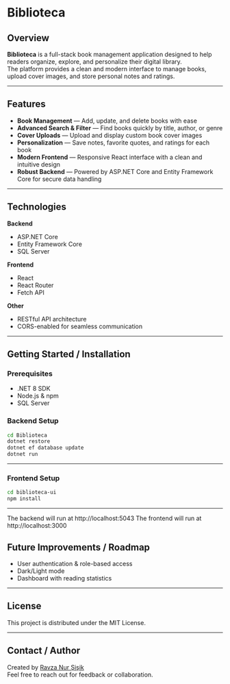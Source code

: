 # Biblioteca

## Overview
**Biblioteca** is a full-stack book management application designed to help readers organize, explore, and personalize their digital library.  
The platform provides a clean and modern interface to manage books, upload cover images, and store personal notes and ratings.

---

## Features

- **Book Management** — Add, update, and delete books with ease  
- **Advanced Search & Filter** — Find books quickly by title, author, or genre  
- **Cover Uploads** — Upload and display custom book cover images  
- **Personalization** — Save notes, favorite quotes, and ratings for each book  
- **Modern Frontend** — Responsive React interface with a clean and intuitive design  
- **Robust Backend** — Powered by ASP.NET Core and Entity Framework Core for secure data handling  


---

## Technologies
**Backend**
- ASP.NET Core  
- Entity Framework Core  
- SQL Server  

**Frontend**
- React  
- React Router  
- Fetch API  

**Other**
- RESTful API architecture  
- CORS-enabled for seamless communication  
---

## Getting Started / Installation

### Prerequisites
- .NET 8 SDK  
- Node.js & npm  
- SQL Server  

### Backend Setup
```bash
cd Biblioteca
dotnet restore
dotnet ef database update
dotnet run
```
---
### Frontend Setup
```bash
cd biblioteca-ui
npm install
```
---
The backend will run at http://localhost:5043
The frontend will run at http://localhost:3000
## Future Improvements / Roadmap
- User authentication & role-based access  
- Dark/Light mode  
- Dashboard with reading statistics  

---

## License
This project is distributed under the MIT License.  

---

## Contact / Author
Created by [Ravza Nur Şişik](https://github.com/rvznr)  
Feel free to reach out for feedback or collaboration.



